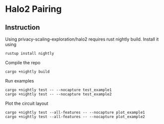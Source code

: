 # Halo2 Pairing

## Instruction

Using privacy-scaling-exploration/halo2 requires rust nightly build. Install it using

```
rustup install nightly
```

Compile the repo

```
cargo +nightly build
```

Run examples

```
cargo +nightly test -- --nocapture test_example1
cargo +nightly test -- --nocapture test_example2
```

Plot the circuit layout

```
cargo +nightly test --all-features -- --nocapture plot_example1
cargo +nightly test --all-features -- --nocapture plot_example2
```
